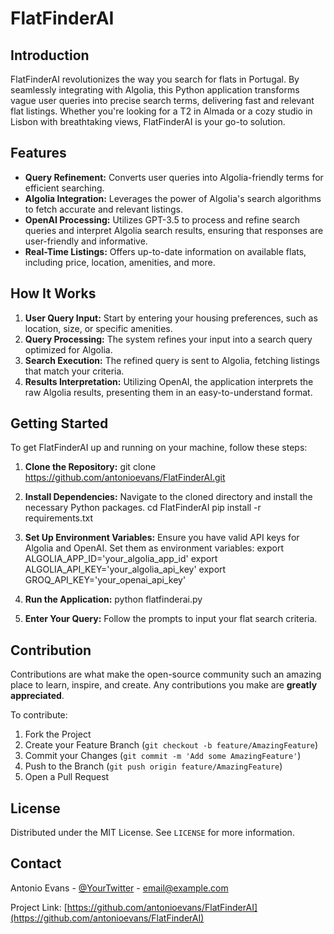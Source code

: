 # FlatFinderAI

## Introduction
FlatFinderAI revolutionizes the way you search for flats in Portugal. By seamlessly integrating with Algolia, this Python application transforms vague user queries into precise search terms, delivering fast and relevant flat listings. Whether you're looking for a T2 in Almada or a cozy studio in Lisbon with breathtaking views, FlatFinderAI is your go-to solution.

## Features
- **Query Refinement:** Converts user queries into Algolia-friendly terms for efficient searching.
- **Algolia Integration:** Leverages the power of Algolia's search algorithms to fetch accurate and relevant listings.
- **OpenAI Processing:** Utilizes GPT-3.5 to process and refine search queries and interpret Algolia search results, ensuring that responses are user-friendly and informative.
- **Real-Time Listings:** Offers up-to-date information on available flats, including price, location, amenities, and more.

## How It Works
1. **User Query Input:** Start by entering your housing preferences, such as location, size, or specific amenities.
2. **Query Processing:** The system refines your input into a search query optimized for Algolia.
3. **Search Execution:** The refined query is sent to Algolia, fetching listings that match your criteria.
4. **Results Interpretation:** Utilizing OpenAI, the application interprets the raw Algolia results, presenting them in an easy-to-understand format.

## Getting Started
To get FlatFinderAI up and running on your machine, follow these steps:

1. **Clone the Repository:**
git clone https://github.com/antonioevans/FlatFinderAI.git

2. **Install Dependencies:**
Navigate to the cloned directory and install the necessary Python packages.
cd FlatFinderAI
pip install -r requirements.txt

3. **Set Up Environment Variables:**
Ensure you have valid API keys for Algolia and OpenAI. Set them as environment variables:
export ALGOLIA_APP_ID='your_algolia_app_id'
export ALGOLIA_API_KEY='your_algolia_api_key'
export GROQ_API_KEY='your_openai_api_key'

4. **Run the Application:**
python flatfinderai.py

5. **Enter Your Query:**
Follow the prompts to input your flat search criteria.

## Contribution
Contributions are what make the open-source community such an amazing place to learn, inspire, and create. Any contributions you make are **greatly appreciated**.

To contribute:
1. Fork the Project
2. Create your Feature Branch (`git checkout -b feature/AmazingFeature`)
3. Commit your Changes (`git commit -m 'Add some AmazingFeature'`)
4. Push to the Branch (`git push origin feature/AmazingFeature`)
5. Open a Pull Request

## License
Distributed under the MIT License. See `LICENSE` for more information.

## Contact
Antonio Evans - [@YourTwitter](https://twitter.com/YourTwitter) - email@example.com

Project Link: [https://github.com/antonioevans/FlatFinderAI](https://github.com/antonioevans/FlatFinderAI)
